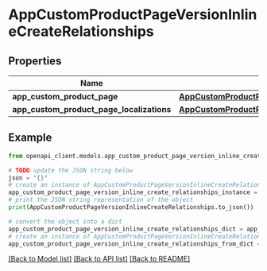 # AppCustomProductPageVersionInlineCreateRelationships


## Properties

Name | Type | Description | Notes
------------ | ------------- | ------------- | -------------
**app_custom_product_page** | [**AppCustomProductPageVersionRelationshipsAppCustomProductPage**](AppCustomProductPageVersionRelationshipsAppCustomProductPage.md) |  | [optional] 
**app_custom_product_page_localizations** | [**AppCustomProductPageVersionInlineCreateRelationshipsAppCustomProductPageLocalizations**](AppCustomProductPageVersionInlineCreateRelationshipsAppCustomProductPageLocalizations.md) |  | [optional] 

## Example

```python
from openapi_client.models.app_custom_product_page_version_inline_create_relationships import AppCustomProductPageVersionInlineCreateRelationships

# TODO update the JSON string below
json = "{}"
# create an instance of AppCustomProductPageVersionInlineCreateRelationships from a JSON string
app_custom_product_page_version_inline_create_relationships_instance = AppCustomProductPageVersionInlineCreateRelationships.from_json(json)
# print the JSON string representation of the object
print(AppCustomProductPageVersionInlineCreateRelationships.to_json())

# convert the object into a dict
app_custom_product_page_version_inline_create_relationships_dict = app_custom_product_page_version_inline_create_relationships_instance.to_dict()
# create an instance of AppCustomProductPageVersionInlineCreateRelationships from a dict
app_custom_product_page_version_inline_create_relationships_from_dict = AppCustomProductPageVersionInlineCreateRelationships.from_dict(app_custom_product_page_version_inline_create_relationships_dict)
```
[[Back to Model list]](../README.md#documentation-for-models) [[Back to API list]](../README.md#documentation-for-api-endpoints) [[Back to README]](../README.md)


